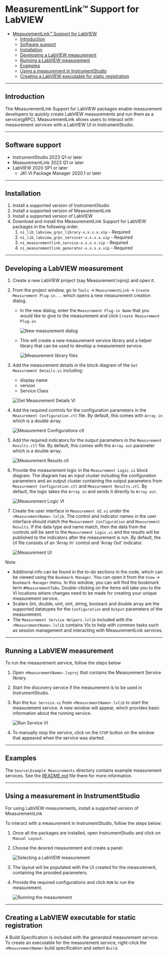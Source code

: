 # MeasurementLink™ Support for LabVIEW

- [MeasurementLink™ Support for LabVIEW](#measurementlink-support-for-labview)
  - [Introduction](#introduction)
  - [Software support](#software-support)
  - [Installation](#installation)
  - [Developing a LabVIEW measurement](#developing-a-labview-measurement)
  - [Running a LabVIEW measurement](#running-a-labview-measurement)
  - [Examples](#examples)
  - [Using a measurement in InstrumentStudio](#using-a-measurement-in-instrumentstudio)
  - [Creating a LabVIEW executable for static registration](#creating-a-labview-executable-for-static-registration)

---

## Introduction

The MeasurementLink Support for LabVIEW packages enable measurement developers to quickly create LabVIEW measurements and run them as a service(gRPC). MeasurementLink allows users to interact with measurement services with a LabVIEW UI in InstrumentStudio.

---

## Software support

- InstrumentStudio 2023 Q1 or later
- MeasurementLink 2023 Q1 or later
- LabVIEW 2020 SP1 or later
  - JKI VI Package Manager 2020.1 or later

---

## Installation

1. Install a supported version of InstrumentStudio
2. Install a supported version of MeasurementLink
3. Install a supported version of LabVIEW
4. Download and install the MeasurementLink Support for LabVIEW packages in the following order.
    1. `ni_lib_labview_grpc_library-x.x.x.x.vip` - Required
    2. `ni_lib_labview_grpc_servicer-x.x.x.x.vip` - Required
    3. `ni_measurementlink_service-x.x.x.x.vip` - Required
    4. `ni_measurementlink_generator-x.x.x.x.vip` - Required

---

## Developing a LabVIEW measurement

1. Create a new LabVIEW project (say Measurement.lvproj) and open it.

2. From the project window, go to `Tools` → `MeasurementLink` → `Create Measurement Plug-in...` which opens a new measurement creation dialog.
    - In the new dialog, enter the `Measurement Plug-in Name` that you would like to give to the measurement and click `Create Measurement Plug-in`.

        ![New measurement dialog](images/New%20measurement%20dialog.png)

    - This will create a new measurement service library and a helper library that can be used to develop a measurement service.

        ![Measurement library files](images/Measurement%20library%20files.png)

3. Add the measurement details in the block diagram of the `Get Measurement Details.vi` including:
    - display name
    - version
    - Service Class

    ![Get Measurement Details VI](images/Get%20Measurement%20Details%20VI.png)

4. Add the required controls for the configuration parameters in the `Measurement Configuration.ctl` file. By default, this comes with `Array in` which is a double array.

    ![Measurement Configurations ctl](images/Measurement%20Configurations%20ctl.png)

5. Add the required indicators for the output parameters in the `Measurement Results.ctl` file. By default, this comes with the `Array out` parameter which is a double array.

    ![Measurement Results ctl](images/Measurement%20Results%20ctl.png)

6. Provide the measurement logic in the `Measurement Logic.vi` block diagram. The diagram has an input cluster including the configuration parameters and an output cluster containing the output parameters from `Measurement Configuration.ctl` and `Measurement Results.ctl`. By default, the logic takes the `Array in` and sends it directly to `Array out`.

    ![Measurement Logic VI](images/Measurement%20Logic%20VI.png)

7. Create the user interface in `Measurement UI.vi` under the `<MeasurementName>.lvlib`. The control and indicator names in the user interface should match the `Measurement Configuration` and `Measurement Results`. If the data type and name match, then the data from the controls will be sent to the `Measurement Logic.vi` and the results will be published to the indicators after the measurement is run. By default, the UI file consists of an 'Array In' control and 'Array Out' indicator.

    ![Measurement UI](images/Measurement%20UI.png)

Note:

- Additional info can be found in the to-do sections in the code, which can be viewed using the `Bookmark Manager`. You can open it from the `View` → `Bookmark Manager` menu. In this window, you can will find the bookmark term `#MeasurementToDo`. Double-clicking on the items will take you to the VI locations where changes need to be made for creating your unique measurement service.
- Scalars (int, double, uint, sint, string, boolean) and double array are the supported datatypes for the `Configuration` and `Output` parameters of the measurement.
- The `Measurement Service Helpers.lvlib` included with the `<MeasurementName>.lvlib` contains VIs to help with common tasks such as session management and interacting with MeasurementLink services.

---

## Running a LabVIEW measurement

To run the measurement service, follow the steps below

1. Open `<MeasurementName>.lvproj` that contains the Measurement Service library.

2. Start the discovery service if the measurement is to be used in InstrumentStudio.

3. Run the `Run Service.vi` from `<MeasurementName>.lvlib` to start the measurement service.  A new window will appear, which provides basic information about the running service.

    ![Run Service VI](images/Running%20Run%20Service%20VI.png)

4. To manually stop the service, click on the `STOP` button on the window that appeared when the service was started.

---

## Examples

The `Source\Example Measurements` directory contains example measurement services. See the [README.md](../Source/Example%20Measurements/README.md) file there for more information.

---

## Using a measurement in InstrumentStudio

For using LabVIEW measurements, install a supported version of MeasurementLink

To interact with a measurement in InstrumentStudio, follow the steps below:

1. Once all the packages are installed, open InstrumentStudio and click on `Manual Layout`.

2. Choose the desired measurement and create a panel.

    ![Selecting a LabVIEW measurement](images/SelectingMeasurement.png)

3. The layout will be populated with the UI created for the measurement, containing the provided parameters.

4. Provide the required configurations and click `RUN` to run the measurement.

    ![Running the measurement](images/Running%20the%20measurement.png)

---

## Creating a LabVIEW executable for static registration

A Build Specification is included with the generated measurement service. To create an executable for the measurement service, right-click the `<MeasurementName>` build specification and select `Build`.
